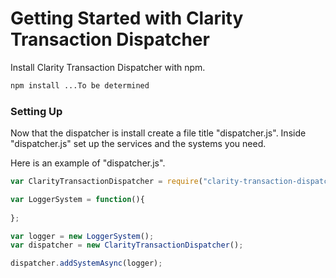 Getting Started with Clarity Transaction Dispatcher
===

Install Clarity Transaction Dispatcher with npm.
```bash
npm install ...To be determined
```

### Setting Up
Now that the dispatcher is install create a file title "dispatcher.js". 
Inside "dispatcher.js" set up the services and the systems you need. 

Here is an example of "dispatcher.js".
```js
var ClarityTransactionDispatcher = require("clarity-transaction-dispatcher").ClarityTransactionDispatcher;

var LoggerSystem = function(){
    
};

var logger = new LoggerSystem();
var dispatcher = new ClarityTransactionDispatcher();

dispatcher.addSystemAsync(logger);


```
